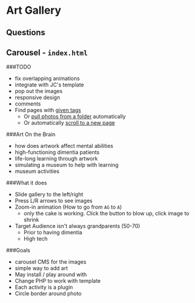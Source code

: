 Art Gallery
===========

Questions
---------

Carousel - `index.html`
-----------------------

###TODO

* fix overlapping animations
* integrate with JC's template
* pop out the images
* responsive design
* comments
* Find pages with [given tags](http://martyspellerberg.com/2011/11/creating-a-wordpress-tag-search-using-jquery/)
	* Or [pull photos from a folder](https://stackoverflow.com/questions/22061073/how-do-i-get-images-file-name-from-a-given-folder) automatically
	* Or automatically [scroll to a new page](https://stackoverflow.com/questions/9652944/jquery-page-scroll-to-different-page)

###Art On the Brain

* how does artwork affect mental abilities
* high-functioning dimentia patients
* life-long learning through artwork
* simulating a museum to help with learning
* museum activities


###What it does

* Slide gallery to the left/right
* Press L/R arrows to see images
* Zoom-in animation (How to go from `AG` to `A`)
	* only the cake is working. Click the button to blow up, click image to shrink
* Target Audience isn't always grandparents (50-70)
	* Prior to having dimentia
	* High tech

###Goals

* carousel CMS for the images
* simple way to add art
* May install / play around with
* Change PHP to work with template
* Each activity is a plugin
* Circle border around photo